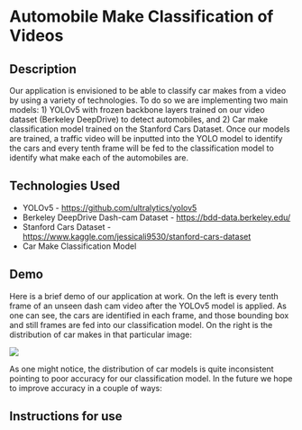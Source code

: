 # Automobile Make Classification of Videos

## Description

Our application is envisioned to be able to classify car makes from a video by using a variety of technologies. To do so we are implementing two main models: 1) YOLOv5 with frozen backbone layers trained on our video dataset (Berkeley DeepDrive) to detect automobiles, and 2) Car make classification model trained on the Stanford Cars Dataset. Once our models are trained, a traffic video will be inputted into the YOLO model to identify the cars and every tenth frame will be fed to the classification model to identify what make each of the automobiles are.

## Technologies Used

- YOLOv5 - https://github.com/ultralytics/yolov5
- Berkeley DeepDrive Dash-cam Dataset - https://bdd-data.berkeley.edu/
- Stanford Cars Dataset - https://www.kaggle.com/jessicali9530/stanford-cars-dataset
- Car Make Classification Model



## Demo
Here is a brief demo of our application at work. On the left is every tenth frame of an unseen dash cam video after the YOLOv5 model is applied. As one can see, the cars are identified in each frame, and those bounding box and still frames are fed into our classification model. On the right is the distribution of car makes in that particular image:

![](https://github.com/ndecavel/msds631_final_project/blob/main/images/mygif.gif)

As one might notice, the distribution of car models is quite inconsistent pointing to poor accuracy for our classification model. In the future we hope to improve accuracy in a couple of ways:

## Instructions for use





